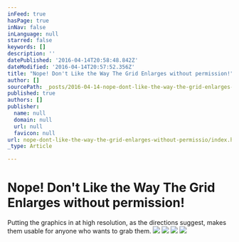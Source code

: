 ```yaml
---
inFeed: true
hasPage: true
inNav: false
inLanguage: null
starred: false
keywords: []
description: ''
datePublished: '2016-04-14T20:58:48.842Z'
dateModified: '2016-04-14T20:57:52.356Z'
title: "Nope! Don't Like the Way The Grid Enlarges without permission!"
author: []
sourcePath: _posts/2016-04-14-nope-dont-like-the-way-the-grid-enlarges-without-permissio.md
published: true
authors: []
publisher:
  name: null
  domain: null
  url: null
  favicon: null
url: nope-dont-like-the-way-the-grid-enlarges-without-permissio/index.html
_type: Article

---
```

# Nope! Don't Like the Way The Grid Enlarges without permission!

Putting the graphics in at high resolution, as the directions suggest, makes them usable for anyone who wants to grab them. ![](https://the-grid-user-content.s3-us-west-2.amazonaws.com/1f08e8c9-101d-4ea5-bc3f-4ff1fbf557ce.jpg)
![](https://the-grid-user-content.s3-us-west-2.amazonaws.com/25b27012-c9a8-4e14-b19f-e9901396f9fe.jpg)
![](https://the-grid-user-content.s3-us-west-2.amazonaws.com/fb93135c-a164-482c-90af-028e10de6154.jpg)
![](https://the-grid-user-content.s3-us-west-2.amazonaws.com/59c9785f-6d12-46ef-9595-d155f38382bf.jpg)